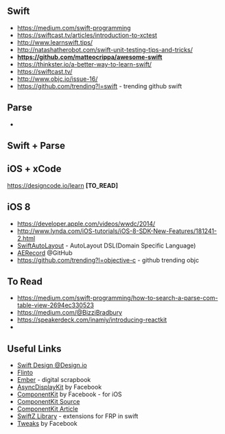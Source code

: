 ## Swift
* https://medium.com/swift-programming
* https://swiftcast.tv/articles/introduction-to-xctest
* http://www.learnswift.tips/
* http://natashatherobot.com/swift-unit-testing-tips-and-tricks/
* **https://github.com/matteocrippa/awesome-swift**
* https://thinkster.io/a-better-way-to-learn-swift/
* https://swiftcast.tv/
* http://www.objc.io/issue-16/
* https://github.com/trending?l=swift - trending github swift

## Parse
* 

## Swift + Parse

## iOS + xCode
https://designcode.io/learn **[TO_READ]**

## iOS 8
* https://developer.apple.com/videos/wwdc/2014/
* http://www.lynda.com/iOS-tutorials/iOS-8-SDK-New-Features/181241-2.html
* [SwiftAutoLayout](https://github.com/indragiek/SwiftAutoLayout) - AutoLayout DSL(Domain Specific Language)
* [AERecord](https://github.com/tadija/AERecord) @GitHub
* https://github.com/trending?l=objective-c - github trending objc

## To Read
* https://medium.com/swift-programming/how-to-search-a-parse-com-table-view-2694ec330523
* https://medium.com/@BizziBradbury
* https://speakerdeck.com/inamiy/introducing-reactkit
* 



## Useful Links
* [Swift Design @Design.io](https://designcode.io/swift-design)
* [Flinto](https://www.flinto.com/)
* [Ember](http://realmacsoftware.com/ember) - digital scrapbook
* [AsyncDisplayKit](http://asyncdisplaykit.org/) by Facebook
* [ComponentKit](http://componentkit.org/) by Facebook - for iOS
* [ComponentKit Source](https://github.com/facebook/componentkit)
* [ComponentKit Article](http://www.objc.io/issue-22/facebook.html) 
* [SwiftZ Library](https://github.com/typelift/Swiftz) - extensions for FRP in swift
* [Tweaks](https://github.com/facebook/Tweaks) by Facebook  